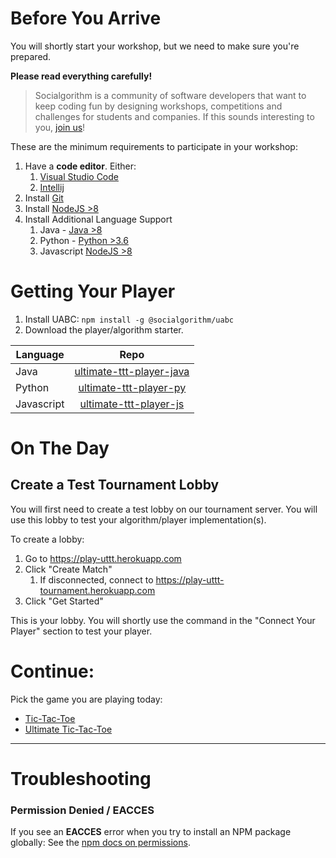 # Before You Arrive

You will shortly start your workshop, but we need to make sure you're prepared.

**Please read everything carefully!**

> Socialgorithm is a community of software developers that want to keep coding fun by designing workshops, competitions and challenges for students and companies. If this sounds interesting to you, [join us](https://socialgorithm.org/team/)!

These are the minimum requirements to participate in your workshop:

1. Have a **code editor**. Either:
    1. [Visual Studio Code](https://code.visualstudio.com/)
    1. [Intellij](https://www.jetbrains.com/idea/download/)
1. Install [Git](https://git-scm.com/downloads)
1. Install [NodeJS >8](https://nodejs.org/en/download/current/)
1. Install Additional Language Support
    1. Java - [Java >8](https://www.oracle.com/technetwork/java/javase/downloads/jdk11-downloads-5066655.html)
    1. Python - [Python >3.6](https://www.python.org/downloads/)
    1. Javascript [NodeJS >8](https://nodejs.org/en/download/current/)

# Getting Your Player
1. Install UABC: `npm install -g @socialgorithm/uabc`
1. Download the player/algorithm starter.

| Language   | Repo                                                                               |
| ---------- |:----------------------------------------------------------------------------------:|
| Java       | [ultimate-ttt-player-java](https://github.com/joffat/ultimate-ttt-player-java.git) |
| Python     | [ultimate-ttt-player-py](https://github.com/joffat/ultimate-ttt-player-py.git)     |
| Javascript | [ultimate-ttt-player-js](https://github.com/joffat/ultimate-ttt-player-js.git)     |

# On The Day

## Create a Test Tournament Lobby

You will first need to create a test lobby on our tournament server. You will use this lobby to test your algorithm/player implementation(s).

To create a lobby:

1. Go to https://play-uttt.herokuapp.com
1. Click "Create Match"
    1. If disconnected, connect to https://play-uttt-tournament.herokuapp.com
1. Click "Get Started"

This is your lobby. You will shortly use the command in the "Connect Your Player" section to test your player.

# Continue: 

Pick the game you are playing today:

* [Tic-Tac-Toe](./tic-tac-toe.md)
* [Ultimate Tic-Tac-Toe](./ultimate-tic-tac-toe/index.md)

-----

# Troubleshooting

### Permission Denied / EACCES

If you see an **EACCES** error when you try to install an NPM package globally: See the [npm docs on permissions](https://docs.npmjs.com/getting-started/fixing-npm-permissions).

